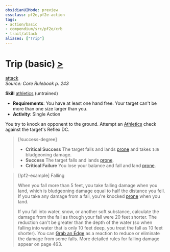 ```yaml
---
obsidianUIMode: preview
cssclass: pf2e,pf2e-action
tags:
- action/basic
- compendium/src/pf2e/crb
- trait/attack
aliases: ["Trip"]
---
```

# Trip (basic) [>](../core-rulebook/chapter-9-playing-the-game.md#Actions "Single Action")
[attack](../traits/attack.md)  
*Source: Core Rulebook p. 243*  

**Skill** [athletics](../../Compendium/skills.md#Athletics) (untrained)
- **Requirements**: You have at least one hand free. Your target can't be more than one size larger than you.
- **Activity**: Single Action

You try to knock an opponent to the ground. Attempt an [Athletics](../../Compendium/skills.md#Athletics) check against the target's Reflex DC.

> [!success-degree] 
> - **Critical Success** The target falls and lands [prone](../conditions.md#Prone) and takes `1d6` bludgeoning damage.
> - **Success** The target falls and lands [prone](../conditions.md#Prone).
> - **Critical Failure** You lose your balance and fall and land [prone](../conditions.md#Prone).

> [!pf2-example] Falling
> 
> When you fall more than 5 feet, you take falling damage when you land, which is bludgeoning damage equal to half the distance you fell. If you take any damage from a fall, you're knocked [prone](../conditions.md#Prone) when you land.
> 
> If you fall into water, snow, or another soft substance, calculate the damage from the fall as though your fall were 20 feet shorter. The reduction can't be greater than the depth of the water (so when falling into water that is only 10 feet deep, you treat the fall as 10 feet shorter). You can [Grab an Edge](grab-an-edge.md) as a reaction to reduce or eliminate the damage from some falls. More detailed rules for falling damage appear on page 463.